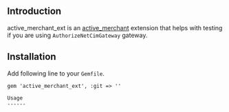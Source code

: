 Introduction
------------

active_merchant_ext is an [active_merchant]() extension that helps with testing if you are using `AuthorizeNetCimGateway` gateway.


Installation
------------

Add following line to your `Gemfile`.

```shell
gem 'active_merchant_ext', :git => ''

Usage
------
